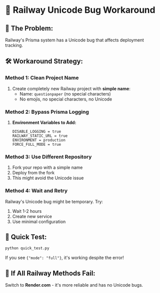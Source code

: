# 🔧 Railway Unicode Bug Workaround

## 🎯 **The Problem:**
Railway's Prisma system has a Unicode bug that affects deployment tracking.

## 🛠️ **Workaround Strategy:**

### **Method 1: Clean Project Name**
1. Create completely new Railway project with **simple name**:
   - Name: `questionpaper` (no special characters)
   - No emojis, no special characters, no Unicode

### **Method 2: Bypass Prisma Logging**
1. **Environment Variables to Add:**
   ```
   DISABLE_LOGGING = true
   RAILWAY_STATIC_URL = true
   ENVIRONMENT = production
   FORCE_FULL_MODE = true
   ```

### **Method 3: Use Different Repository**
1. Fork your repo with a simple name
2. Deploy from the fork
3. This might avoid the Unicode issue

### **Method 4: Wait and Retry**
Railway's Unicode bug might be temporary. Try:
1. Wait 1-2 hours
2. Create new service
3. Use minimal configuration

## 🧪 **Quick Test:**
```bash
python quick_test.py
```

If you see `{"mode": "full"}`, it's working despite the error!

## 🚨 **If All Railway Methods Fail:**
Switch to **Render.com** - it's more reliable and has no Unicode bugs. 